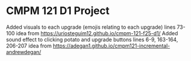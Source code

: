 # CMPM 121 D1 Project

Added visuals to each upgrade (emojis relating to each upgrade) lines 73-100 idea from https://uriosteguim12.github.io/cmpm-121-f25-d1/
Added sound effect to clicking potato and upgrade buttons lines 6-9, 163-164, 206-207 idea from https://adegan1.github.io/cmpm121-incremental-andrewdegan/
